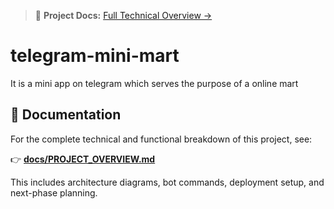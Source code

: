 > 📘 **Project Docs:** [Full Technical Overview →](./docs/PROJECT_OVERVIEW.md)
# telegram-mini-mart
It is a mini app on telegram which serves the purpose of a online mart

## 📘 Documentation
For the complete technical and functional breakdown of this project, see:

👉 [**docs/PROJECT_OVERVIEW.md**](./docs/PROJECT_OVERVIEW.md)

This includes architecture diagrams, bot commands, deployment setup, and next-phase planning.
